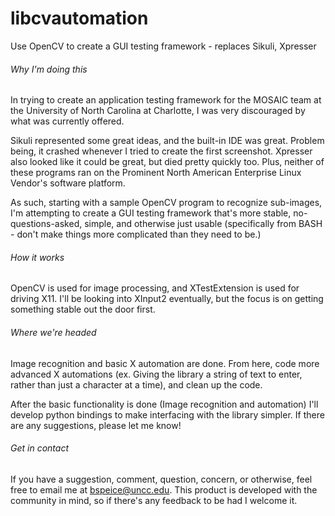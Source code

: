 libcvautomation
============

Use OpenCV to create a GUI testing framework - replaces Sikuli, Xpresser

###### Why I'm doing this ######
In trying to create an application testing framework for the MOSAIC team at the University of North Carolina at Charlotte, I was very discouraged by what was currently offered.  

Sikuli represented some great ideas, and the built-in IDE was great. Problem being, it crashed whenever I tried to create the first screenshot. Xpresser also looked like it could be great, but died pretty quickly too. Plus, neither of these programs ran on the Prominent North American Enterprise Linux Vendor's software platform.  

As such, starting with a sample OpenCV program to recognize sub-images, I'm attempting to create a GUI testing framework that's more stable, no-questions-asked, simple, and otherwise just usable (specifically from BASH - don't make things more complicated than they need to be.)

###### How it works ######
OpenCV is used for image processing, and XTestExtension is used for driving X11. I'll be looking into XInput2 eventually, but the focus is on getting something stable out the door first.

###### Where we're headed #######
Image recognition and basic X automation are done. From here, code more advanced X automations (ex. Giving the library a string of text to enter, rather than just a character at a time), and clean up the code.

After the basic functionality is done (Image recognition and automation) I'll develop python bindings to make interfacing with the library simpler. If there are any suggestions, please let me know!

###### Get in contact #######
If you have a suggestion, comment, question, concern, or otherwise, feel free to email me at <bspeice@uncc.edu>. This product is developed with the community in mind, so if there's any feedback to be had I welcome it.
